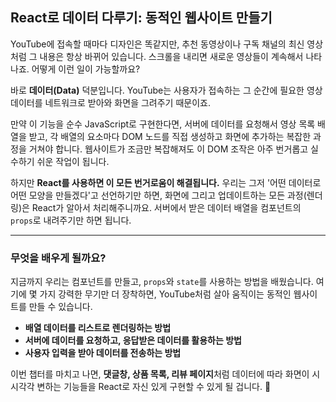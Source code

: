 ## React로 데이터 다루기: 동적인 웹사이트 만들기

YouTube에 접속할 때마다 디자인은 똑같지만, 추천 동영상이나 구독 채널의 최신 영상처럼 그 내용은 항상 바뀌어 있습니다. 스크롤을 내리면 새로운 영상들이 계속해서 나타나죠. 어떻게 이런 일이 가능할까요?

바로 **데이터(Data)** 덕분입니다. YouTube는 사용자가 접속하는 그 순간에 필요한 영상 데이터를 네트워크로 받아와 화면을 그려주기 때문이죠.

만약 이 기능을 순수 JavaScript로 구현한다면, 서버에 데이터를 요청해서 영상 목록 배열을 받고, 각 배열의 요소마다 DOM 노드를 직접 생성하고 화면에 추가하는 복잡한 과정을 거쳐야 합니다. 웹사이트가 조금만 복잡해져도 이 DOM 조작은 아주 번거롭고 실수하기 쉬운 작업이 됩니다.

하지만 **React를 사용하면 이 모든 번거로움이 해결됩니다.** 우리는 그저 '어떤 데이터로 어떤 모양을 만들겠다'고 선언하기만 하면, 화면에 그리고 업데이트하는 모든 과정(렌더링)은 React가 알아서 처리해주니까요. 서버에서 받은 데이터 배열을 컴포넌트의 `props`로 내려주기만 하면 됩니다.

---

### 무엇을 배우게 될까요?

지금까지 우리는 컴포넌트를 만들고, `props`와 `state`를 사용하는 방법을 배웠습니다. 여기에 몇 가지 강력한 무기만 더 장착하면, YouTube처럼 살아 움직이는 동적인 웹사이트를 만들 수 있습니다.

- **배열 데이터를 리스트로 렌더링하는 방법**
- **서버에 데이터를 요청하고, 응답받은 데이터를 활용하는 방법**
- **사용자 입력을 받아 데이터를 전송하는 방법**

이번 챕터를 마치고 나면, **댓글창, 상품 목록, 리뷰 페이지**처럼 데이터에 따라 화면이 시시각각 변하는 기능들을 React로 자신 있게 구현할 수 있게 될 겁니다. 🚀
